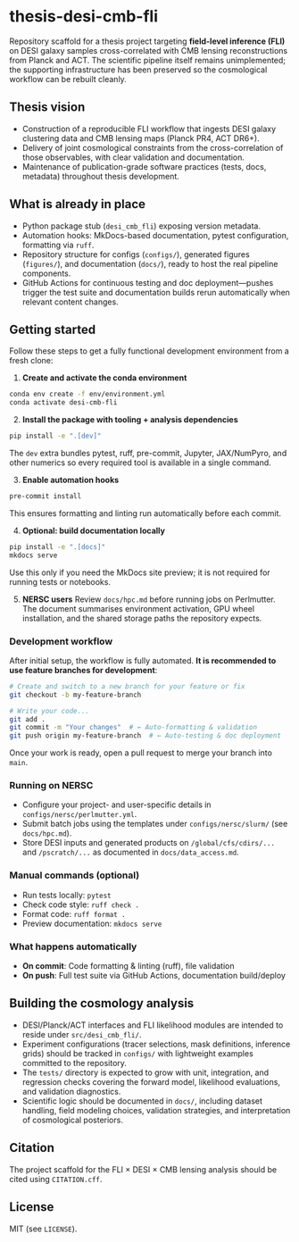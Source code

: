 # thesis-desi-cmb-fli

Repository scaffold for a thesis project targeting **field-level inference (FLI)** on
DESI galaxy samples cross-correlated with CMB lensing reconstructions from
Planck and ACT. The scientific pipeline itself remains unimplemented; the
supporting infrastructure has been preserved so the cosmological workflow can be
rebuilt cleanly.

## Thesis vision
- Construction of a reproducible FLI workflow that ingests DESI galaxy
  clustering data and CMB lensing maps (Planck PR4, ACT DR6+).
- Delivery of joint cosmological constraints from the cross-correlation of those
  observables, with clear validation and documentation.
- Maintenance of publication-grade software practices (tests, docs, metadata)
  throughout thesis development.

## What is already in place
- Python package stub (`desi_cmb_fli`) exposing version metadata.
- Automation hooks: MkDocs-based documentation, pytest configuration, formatting
  via `ruff`.
- Repository structure for configs (`configs/`), generated figures (`figures/`),
  and documentation (`docs/`), ready to host the real pipeline components.
- GitHub Actions for continuous testing and doc deployment—pushes trigger the
  test suite and documentation builds rerun automatically when relevant content
  changes.

## Getting started

Follow these steps to get a fully functional development environment from a fresh clone:

1. **Create and activate the conda environment**
  ```bash
  conda env create -f env/environment.yml
  conda activate desi-cmb-fli
  ```

2. **Install the package with tooling + analysis dependencies**
  ```bash
  pip install -e ".[dev]"
  ```
  The `dev` extra bundles pytest, ruff, pre-commit, Jupyter, JAX/NumPyro, and other numerics so every required tool is available in a single command.

3. **Enable automation hooks**
  ```bash
  pre-commit install
  ```
  This ensures formatting and linting run automatically before each commit.

4. **Optional: build documentation locally**
  ```bash
  pip install -e ".[docs]"
  mkdocs serve
  ```
  Use this only if you need the MkDocs site preview; it is not required for running tests or notebooks.

  5. **NERSC users**
    Review `docs/hpc.md` before running jobs on Perlmutter. The document
    summarises environment activation, GPU wheel installation, and the shared
    storage paths the repository expects.

### Development workflow
After initial setup, the workflow is fully automated. **It is recommended to use feature branches for development**:
```bash
# Create and switch to a new branch for your feature or fix
git checkout -b my-feature-branch

# Write your code...
git add .
git commit -m "Your changes"  # ← Auto-formatting & validation
git push origin my-feature-branch  # ← Auto-testing & doc deployment
```

Once your work is ready, open a pull request to merge your branch into `main`.

### Running on NERSC
- Configure your project- and user-specific details in `configs/nersc/perlmutter.yml`.
- Submit batch jobs using the templates under `configs/nersc/slurm/` (see `docs/hpc.md`).
- Store DESI inputs and generated products on `/global/cfs/cdirs/...` and `/pscratch/...` as documented in `docs/data_access.md`.

### Manual commands (optional)
- Run tests locally: `pytest`
- Check code style: `ruff check .`
- Format code: `ruff format .`
- Preview documentation: `mkdocs serve`

### What happens automatically
- **On commit**: Code formatting & linting (ruff), file validation
- **On push**: Full test suite via GitHub Actions, documentation build/deploy

## Building the cosmology analysis
- DESI/Planck/ACT interfaces and FLI likelihood modules are intended to reside
  under `src/desi_cmb_fli/`.
- Experiment configurations (tracer selections, mask definitions, inference
  grids) should be tracked in `configs/` with lightweight examples committed to
  the repository.
- The `tests/` directory is expected to grow with unit, integration, and
  regression checks covering the forward model, likelihood evaluations, and
  validation diagnostics.
- Scientific logic should be documented in `docs/`, including dataset handling,
  field modeling choices, validation strategies, and interpretation of
  cosmological posteriors.

## Citation
The project scaffold for the FLI × DESI × CMB lensing analysis should be cited
using `CITATION.cff`.

## License
MIT (see `LICENSE`).
